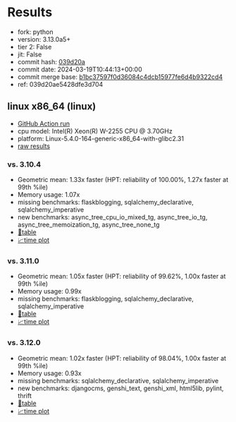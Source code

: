 # Results

- fork: python
- version: 3.13.0a5+
- tier 2: False
- jit: False
- commit hash: [039d20a](https://github.com/python/cpython/commit/039d20a)
- commit date: 2024-03-19T10:44:13+00:00
- commit merge base: [b1bc37597f0d36084c4dcb15977fe6d4b9322cd4](https://github.com/python/cpython/commit/b1bc37597f0d36084c4dcb15977fe6d4b9322cd4)
- ref: 039d20ae5428dfe3d704

## linux x86_64 (linux)

- [GitHub Action run](https://github.com/faster-cpython/benchmarking/actions/runs/8376604583)
- cpu model: Intel(R) Xeon(R) W-2255 CPU @ 3.70GHz
- platform: Linux-5.4.0-164-generic-x86_64-with-glibc2.31
- [raw results](bm-20240319-linux-x86_64-python-039d20ae5428dfe3d704-3.13.0a5%2B-039d20a.json)

### vs. 3.10.4

- Geometric mean: 1.33x faster (HPT: reliability of 100.00%, 1.27x faster at 99th %ile)
- Memory usage: 1.07x
- missing benchmarks: flaskblogging, sqlalchemy_declarative, sqlalchemy_imperative
- new benchmarks: async_tree_cpu_io_mixed_tg, async_tree_io_tg, async_tree_memoization_tg, async_tree_none_tg
- [📄table](bm-20240319-linux-x86_64-python-039d20ae5428dfe3d704-3.13.0a5%2B-039d20a-vs-3.10.4.md)
- [📈time plot](bm-20240319-linux-x86_64-python-039d20ae5428dfe3d704-3.13.0a5%2B-039d20a-vs-3.10.4.png)

### vs. 3.11.0

- Geometric mean: 1.05x faster (HPT: reliability of 99.62%, 1.00x faster at 99th %ile)
- Memory usage: 0.99x
- missing benchmarks: flaskblogging, sqlalchemy_declarative, sqlalchemy_imperative
- [📄table](bm-20240319-linux-x86_64-python-039d20ae5428dfe3d704-3.13.0a5%2B-039d20a-vs-3.11.0.md)
- [📈time plot](bm-20240319-linux-x86_64-python-039d20ae5428dfe3d704-3.13.0a5%2B-039d20a-vs-3.11.0.png)

### vs. 3.12.0

- Geometric mean: 1.02x faster (HPT: reliability of 98.04%, 1.00x faster at 99th %ile)
- Memory usage: 0.93x
- missing benchmarks: sqlalchemy_declarative, sqlalchemy_imperative
- new benchmarks: djangocms, genshi_text, genshi_xml, html5lib, pylint, thrift
- [📄table](bm-20240319-linux-x86_64-python-039d20ae5428dfe3d704-3.13.0a5%2B-039d20a-vs-3.12.0.md)
- [📈time plot](bm-20240319-linux-x86_64-python-039d20ae5428dfe3d704-3.13.0a5%2B-039d20a-vs-3.12.0.png)

